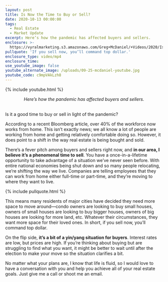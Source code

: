 ```yaml
---
layout: post
title: Is Now the Time to Buy or Sell?
date: 2020-10-13 00:00:00
tags:
  - Real Estate
  - Market Update
excerpt: Here’s how the pandemic has affected buyers and sellers.
enclosure: >-
  https://vyralmarketing.s3.amazonaws.com/Greg+McDaniel/+Videos/2020/Is+Now+the+Time+to+Buy+or+Sell_.mp4
pullquote: 'If you sell now, you’ll command top dollar.'
enclosure_type: video/mp4
enclosure_time:
use_youtube_image: false
youtube_alternate_image: /uploads/09-25-mcdaniel-youtube.jpg
youtube_code: c9mpVAkLzh8
---
```


{% include youtube.html %}

<center><em>Here&rsquo;s how the pandemic has affected buyers and sellers.</em></center>

<br>Is it a good time to buy or sell in light of the pandemic?

According to a recent Bloomberg article, over 40% of the workforce now works from home. This isn’t exactly news; we all know a lot of people are working from home and getting relatively comfortable doing so. However, it does point to a shift in the way real estate is being bought and sold.

There’s a fever pitch among buyers and sellers right now, and **in our area, I believe it’s a phenomenal time to sell**. You have a once-in-a-lifetime opportunity to take advantage of a situation we’ve never seen before. With entire national economies being shut down and so many people relocating, we’re shifting the way we live. Companies are telling employees that they can work from home either full-time or part-time, and they’re moving to where they want to live.

{% include pullquote.html %}

This means many residents of major cities have decided they need more space to move around—condo owners are looking to buy small houses, owners of small houses are looking to buy bigger houses, owners of big houses are looking for more land, etc. Whatever their circumstances, they want more space for their loved ones. In short, if you sell now, you’ll command top dollar.

On the flip side, **it’s a bit of a yin/yang situation for buyers**. Interest rates are low, but prices are high. If you’re thinking about buying but are struggling to find what you want, it might be better to wait until after the election to make your move so the situation clarifies a bit.

No matter what your plans are, I know that life is fluid, so I would love to have a conversation with you and help you achieve all of your real estate goals. Just give me a call or shoot me an email.